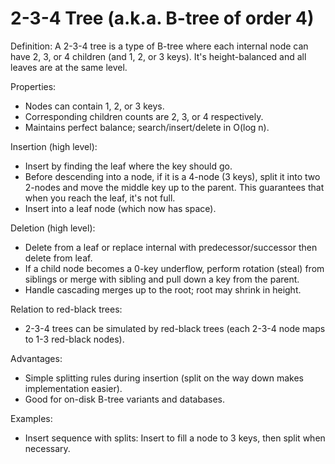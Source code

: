 # 2-3-4 Tree (a.k.a. B-tree of order 4)

Definition:
A 2-3-4 tree is a type of B-tree where each internal node can have 2, 3, or 4 children (and 1, 2, or 3 keys). It's height-balanced and all leaves are at the same level.

Properties:
- Nodes can contain 1, 2, or 3 keys.
- Corresponding children counts are 2, 3, or 4 respectively.
- Maintains perfect balance; search/insert/delete in O(log n).

Insertion (high level):
- Insert by finding the leaf where the key should go.
- Before descending into a node, if it is a 4-node (3 keys), split it into two 2-nodes and move the middle key up to the parent. This guarantees that when you reach the leaf, it's not full.
- Insert into a leaf node (which now has space).

Deletion (high level):
- Delete from a leaf or replace internal with predecessor/successor then delete from leaf.
- If a child node becomes a 0-key underflow, perform rotation (steal) from siblings or merge with sibling and pull down a key from the parent.
- Handle cascading merges up to the root; root may shrink in height.

Relation to red-black trees:
- 2-3-4 trees can be simulated by red-black trees (each 2-3-4 node maps to 1-3 red-black nodes).

Advantages:
- Simple splitting rules during insertion (split on the way down makes implementation easier).
- Good for on-disk B-tree variants and databases.

Examples:
- Insert sequence with splits: Insert to fill a node to 3 keys, then split when necessary.
